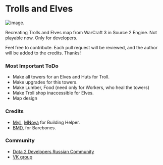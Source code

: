 # Trolls and Elves

![image](https://raw.githubusercontent.com/exotickg1/trollsandelves/master/content/dota_addons/trollandelves/panorama/images/custom_game/loading_screen/logo.png).

Recreating Trolls and Elves map from WarCraft 3 in Source 2 Engine.
Not playable now. Only for developers.

Feel free to contribute. Each pull request will be reviewed, and the author will be added to the credits.
Thanks!

### Most Important ToDo
* Make all towers for an Elves and Huts for Troll.
* Make upgrades for this towers.
* Make Lumber, Food (need only for Workers, who heal the towers)
* Make Troll shop inaccessible for Elves.
* Map design

### Credits

* [Myll](https://github.com/Myll), [MNoya](https://github.com/MNoya) for Building Helper.
* [BMD](https://github.com/bmddota), for Barebones.

### Community
* [Dota 2 Developers Russian Community](https://customgames.ru/)
* [VK group](https://vk.com/trollsandelves)